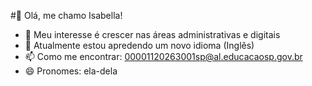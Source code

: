  #👋 Olá, me chamo Isabella!
- 👀 Meu interesse é crescer nas áreas administrativas e digitais
- 🌱 Atualmente estou apredendo um novo idioma (Inglês)
- 📫 Como me encontrar: 00001120263001sp@al.educacaosp.gov.br
- 😄 Pronomes: ela-dela

<!---
IsabellaLopes14/IsabellaLopes14 is a ✨ special ✨ repository because its `README.md` (this file) appears on your GitHub profile.
You can click the Preview link to take a look at your changes.
--->
